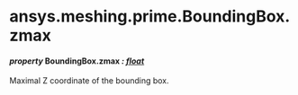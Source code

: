 # ansys.meshing.prime.BoundingBox.zmax



#### *property* BoundingBox.zmax *: [float](https://docs.python.org/3.11/library/functions.html#float)*

Maximal Z coordinate of the bounding box.

<!-- !! processed by numpydoc !! -->
